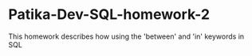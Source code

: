 # Patika-Dev-SQL-homework-2
This homework describes how using the 'between' and 'in' keywords in SQL
